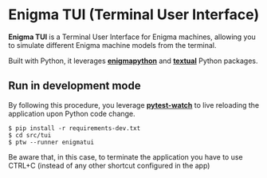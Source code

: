 # Enigma TUI (Terminal User Interface)

**Enigma TUI** is a Terminal User Interface for Enigma machines, allowing you to simulate different Enigma machine models from the  terminal.

Built with Python, it leverages [**enigmapython**](https://pypi.org/project/enigmapython/) and [**textual**](https://pypi.org/project/textual/) Python packages.

## Run in development mode

By following this procedure, you leverage [**pytest-watch**](https://pypi.org/project/pytest-watch/) to live reloading the application upon Python code change. 

```console
$ pip install -r requirements-dev.txt
$ cd src/tui
$ ptw --runner enigmatui
```

Be aware that, in this case, to terminate the application you have to use CTRL+C (instead of any other shortcut configured in the app)